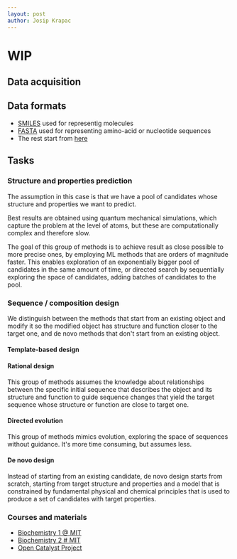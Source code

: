 ```yaml
---
layout: post
author: Josip Krapac
---
```


# WIP

## Data acquisition
## Data formats
- [SMILES](https://en.wikipedia.org/wiki/Simplified_Molecular_Input_Line_Entry_System) used for representig molecules
- [FASTA](https://en.wikipedia.org/wiki/FASTA_format) used for representing amino-acid or nucleotide sequences
- The rest start from [here](https://www.perplexity.ai/search/what-file-formats-are-used-for-3c.x9TLBS_abC0Wm6hN7aQ)

## Tasks
### Structure and properties prediction
The assumption in this case is that we have a pool of candidates whose structure and properties we want to predict. 

Best results are obtained using quantum mechanical simulations, which capture the problem at the level of atoms, but these are computationally complex and therefore slow. 

The goal of this group of methods is to achieve result as close possible to more precise ones, by employing ML methods that are orders of magnitude faster. This enables exploration of an exponentially bigger pool of candidates in the same amount of time, or directed search by sequentially exploring the space of candidates, adding batches of candidates to the pool.
### Sequence / composition design
We distinguish between the methods that start from an existing object and modify it so the modified object has structure and function closer to the target one, and de novo methods that don't start from an existing object.
#### Template-based design
#### Rational design
This group of methods assumes the knowledge about relationships between the specific initial sequence that describes the object and its structure and function to guide sequence changes that yield the target sequence whose structure or function are close to target one. 
#### Directed evolution
This group of methods mimics evolution, exploring the space of sequences without guidance. It's more time consuming, but assumes less.
#### De novo design
Instead of starting from an existing candidate, de novo design starts from scratch, starting from target structure and properties and a model that is constrained by fundamental physical and chemical principles that is used to produce a set of candidates with target properties.

### Courses and materials 
- [Biochemistry 1 @ MIT](https://ocw.mit.edu/courses/5-07sc-biological-chemistry-i-fall-2013/)
- [Biochemistry 2 # MIT](https://ocw.mit.edu/courses/5-08j-biological-chemistry-ii-spring-2016/)
- [Open Catalyst Project](https://opencatalystproject.org/)